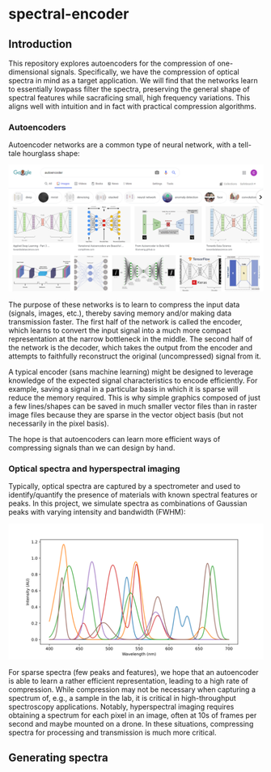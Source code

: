 # spectral-encoder
## Introduction
This repository explores autoencoders for the compression of one-dimensional signals. Specifically, we have the compression of optical spectra in mind as a target application. We will find that the networks learn to essentially lowpass filter the spectra, preserving the general shape of spectral features while sacraficing small, high frequency variations. This aligns well with intuition and in fact with practical compression algorithms.

### Autoencoders
Autoencoder networks are a common type of neural network, with a tell-tale hourglass shape:

![Examples of autoencoders](/images/autoencoder_architectures.png)

The purpose of these networks is to learn to compress the input data (signals, images, etc.), thereby saving memory and/or making data transmission faster. The first half of the network is called the encoder, which learns to convert the input signal into a much more compact representation at the narrow bottleneck in the middle. The second half of the network is the decoder, which takes the output from the encoder and attempts to faithfully reconstruct the original (uncompressed) signal from it.

A typical encoder (sans machine learning) might be designed to leverage knowledge of the expected signal characteristics to encode efficiently. For example, saving a signal in a particular basis in which it is sparse will reduce the memory required. This is why simple graphics composed of just a few lines/shapes can be saved in much smaller vector files than in raster image files because they are sparse in the vector object basis (but not necessarily in the pixel basis).

The hope is that autoencoders can learn more efficient ways of compressing signals than we can design by hand.

### Optical spectra and hyperspectral imaging
Typically, optical spectra are captured by a spectrometer and used to identify/quantify the presence of materials with known spectral features or peaks. In this project, we simulate spectra as combinations of Gaussian peaks with varying intensity and bandwidth (FWHM):

![Examples of simulated spectra](/images/spectra.svg)

For sparse spectra (few peaks and features), we hope that an autoencoder is able to learn a rather efficient representation, leading to a high rate of compression. While compression may not be necessary when capturing a spectrum of, e.g., a sample in the lab, it is critical in high-throughput spectroscopy applications. Notably, hyperspectral imaging requires obtaining a spectrum for each pixel in an image, often at 10s of frames per second and maybe mounted on a drone. In these situations, compressing spectra for processing and transmission is much more critical.

## Generating spectra
